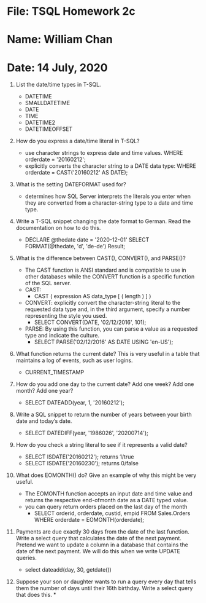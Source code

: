 # File: TSQL Homework 2c
# Name: William Chan
# Date: 14 July, 2020

1. List the date/time types in T-SQL.
	* DATETIME 
	* SMALLDATETIME
	* DATE
	* TIME
	* DATETIME2
	* DATETIMEOFFSET
1. How do you express a date/time literal in T-SQL?
	* use character strings to express date and time values. WHERE orderdate = '20160212';
	* explicitly converts the character string to a DATE data type: WHERE orderdate = CAST('20160212' AS DATE);
1. What is the setting DATEFORMAT used for?
	* determines how SQL Server interprets the literals you enter when they are converted from a character-string type to a date and time type. 
1. Write a T-SQL snippet changing the date format to German. Read the documentation on how to do this.
	* DECLARE @thedate date = '2020-12-01'
	SELECT FORMAT(@thedate, 'd', 'de-de') Result;
1. What is the difference between CAST(), CONVERT(), and PARSE()?
	* The CAST function is ANSI standard and is compatible to use in other databases while the CONVERT function is a specific function of the SQL server.
	* CAST: 
		* CAST ( expression AS data_type [ ( length ) ] ) 
	* CONVERT: explicitly convert the character-string literal to the requested data type and, in the third argument, specify a number representing the style you used. 
		* SELECT CONVERT(DATE, '02/12/2016', 101);
	* PARSE:  By using this function, you can parse a value as a requested type and indicate the culture. 
		* SELECT PARSE('02/12/2016' AS DATE USING 'en-US');
1. What function returns the current date? This is very useful in a table that maintains a log of events, such as user logins.
	* CURRENT_TIMESTAMP
1. How do you add one day to the current date? Add one week? Add one month? Add one year?
	* SELECT DATEADD(year, 1, '20160212');
1. Write a SQL snippet to return the number of years between your birth date and today’s date.
	* SELECT DATEDIFF(year, '1986026', '20200714');
1. How do you check a string literal to see if it represents a valid date?
	* SELECT ISDATE('20160212'); returns 1/true
	* SELECT ISDATE('20160230'); returns 0/false
1. What does EOMONTH() do? Give an example of why this might be very useful.
	* The EOMONTH function accepts an input date and time value and returns the respective end-ofmonth date as a DATE typed value. 
	* you can query return orders placed on the last day of the month
		* SELECT orderid, orderdate, custid, empid
			FROM Sales.Orders
			WHERE orderdate = EOMONTH(orderdate);
1. Payments are due exactly 30 days from the date of the last function. Write a select query that calculates
the date of the next payment. Pretend we want to update a column in a database that contains the
date of the next payment. We will do this when we write UPDATE queries.
	* select dateadd(day, 30, getdate())
	
1. Suppose your son or daughter wants to run a query every day that tells them the number of days until
their 16th birthday. Write a select query that does this.
	* 


 